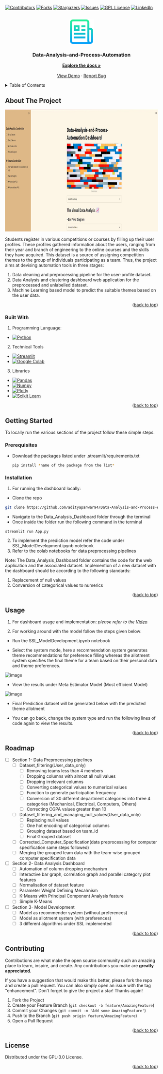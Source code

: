 <div id="top"></div>

<!-- PROJECT SHIELDS -->
<!--
*** I'm using markdown "reference style" links for readability.
*** Reference links are enclosed in brackets [ ] instead of parentheses ( ).
*** See the bottom of this document for the declaration of the reference variables
*** for contributors-url, forks-url, etc. This is an optional, concise syntax you may use.
*** https://www.markdownguide.org/basic-syntax/#reference-style-links
-->
[![Contributors][contributors-shield]][contributors-url]
[![Forks][forks-shield]][forks-url]
[![Stargazers][stars-shield]][stars-url]
[![Issues][issues-shield]][issues-url]
[![GPL License][license-shield]][license-url]
[![LinkedIn][linkedin-shield]][linkedin-url]



<!-- Data-Analysis-and-Process-Automation -->
<br />
<div align="center">
  <a href="https://github.com/adityapanwar94/Data-Analysis-and-Process-Automation-DaPrA-">
    <img src="images/logo.png" alt="Logo" width="80" height="80">
  </a>

<h3 align="center">Data-Analysis-and-Process-Automation</h3>

  <p align="center">
    <a href="https://github.com/adityapanwar94/Data-Analysis-and-Process-Automation-DaPrA-"><strong>Explore the docs »</strong></a>
    <br />
    <br />
    <a href="https://www.youtube.com/watch?v=iTu8IUulXRU">View Demo</a>
    ·
    <a href="https://github.com/adityapanwar94/Data-Analysis-and-Process-Automation-DaPrA-/issues">Report Bug</a>
<!--     · -->
<!--     <a href="https://github.com/adityapanwar94/Data-Analysis-and-Process-Automation-DaPrA-/issues">Request Feature</a> -->
  </p>
</div>



<!-- TABLE OF CONTENTS -->
<details>
  <summary>Table of Contents</summary>
  <ol>
    <li>
      <a href="#about-the-project">About The Project</a>
      <ul>
        <li><a href="#built-with">Built With</a></li>
      </ul>
    </li>
    <li>
      <a href="#getting-started">Getting Started</a>
      <ul>
        <li><a href="#prerequisites">Prerequisites</a></li>
        <li><a href="#installation">Installation</a></li>
      </ul>
    </li>
    <li><a href="#usage">Usage</a></li>
    <li><a href="#roadmap">Roadmap</a></li>
    <li><a href="#contributing">Contributing</a></li>
    <li><a href="#license">License</a></li>
<!--     <li><a href="#contact">Contact</a></li>
    <li><a href="#acknowledgments">Acknowledgments</a></li> -->
  </ol>
</details>



<!-- ABOUT THE PROJECT -->
## About The Project



[<img alt="alt_text" height = "400px" width="800px" src="images/Dashboard.jpg" />](https://www.youtube.com/watch?v=iTu8IUulXRU)

Students register in various competitions or courses by filling up their user profiles. These profiles gathered information about the users, ranging from their year and branch of engineering to the online courses and the skills they have acquired. This dataset is a source of assigning competition themes to the group of individuals participating as a team. Thus, the project aims at devising automation tools in three stages:
1. Data cleaning and preprocessing pipeline for the user-profile dataset.
2. Data Analysis and clustering dashboard web application for the preprocessed and unlabelled dataset.
3. Machine Learning based model to predict the suitable themes based on the user data.

<p align="right">(<a href="#top">back to top</a>)</p>



### Built With
1. Programming Language:
  * [![Python][python.js]][python-url]
2. Technical Tools 
  * [![Streamlit][streamlit.js]][streamlit-url]
  * [![Google Colab][colab.js]][colab-url]
3. Libraries
  * [![Pandas][pandas.js]][pandas-url]
  * [![Numpy][numpy.js]][numpy-url]
  * [![Plotly][plotly.js]][plotly-url]
  * [![Scikit Learn][sklearn.js]][sklearn-url]

<p align="right">(<a href="#top">back to top</a>)</p>



<!-- GETTING STARTED -->
## Getting Started

To locally run the various sections of the project follow these simple steps.

### Prerequisites


* Download the packages listed under .streamlit/requirements.txt 
  ```sh
  pip install *name of the package from the list*
  ```

### Installation

1. For running the dashboard locally:
  - Clone the repo
   ```sh
   git clone https://github.com/adityapanwar94/Data-Analysis-and-Process-Automation-DaPrA-
   ```
   - Navigate to the Data_Analysis_Dashboard folder through the terminal
   - Once inside the folder run the following command in the terminal
   ```sh
   streamlit run App.py
   ``` 
2. To implement the prediction model refer the code under  SSL_ModelDevelopment.ipynb notebook
3. Refer to the colab notebooks for data preprocessing pipelines

<p> 
Note: The Data_Analysis_Dashboard folder contains the code for the web application and the associated dataset. Implemention of a new dataset with the dashboard should be according to the following standards:

1. Replacement of null values 
2. Conversion of categorical values to numerics 
</p>

<p align="right">(<a href="#top">back to top</a>)</p>



<!-- USAGE EXAMPLES -->
## Usage

1. For dashboard usage and implementation:
_please refer to the [Video](https://www.youtube.com/watch?v=iTu8IUulXRU)_

2. For working around with the model follow the steps given below:
  - Run the SSL_ModelDevelopment.ipynb notebook
  
  - Select the system mode, here a recommendation system generates theme recommendations for preference filling whereas the allotment system specifies the final theme for a team based on their personal data and theme preferences.
  
  ![image](https://user-images.githubusercontent.com/48209998/183883779-c83c80a1-3043-4192-9d96-a57c37628cc3.png)
  - View the results under Meta Estimator Model (Most efficient Model)
  
  ![image](https://user-images.githubusercontent.com/48209998/183884742-bf63a8a0-4c13-438f-a746-593582148ea2.png)
  
  - Final Prediction dataset will be generated below with the predicted theme allotment
  
  - You can go back, change the system type and run the following lines of code again to view the results.


<p align="right">(<a href="#top">back to top</a>)</p>



<!-- ROADMAP -->
## Roadmap

- [ ] Section 1- Data Preprocessing pipelines
  - [ ] Dataset_filtering(User_data_only)
     - [ ] Removing teams less than 4 members
     - [ ] Dropping columns with almost all null values
     - [ ] Dropping irrelevant columns
     - [ ] Converting categorical values to numerical values
     - [ ] Function to generate participation frequency
     - [ ] Conversion of 30 different department categories into three 4 categories (Mechanical, Electrical, Computers, Others) 
     - [ ] Correcting CGPA values greater than 10
  - [ ] Dataset_filtering_and_managing_null_values(User_data_only)
      - [ ] Replacing null values 
      - [ ] One hot encoding of categorical columns
      - [ ] Grouping dataset based on team_id 
      - [ ] Final Grouped dataset
  - [ ] Corrected_Computer_Specification(data preprocessing for computer specification same steps followed)
  - [ ] Merging the grouped team data with the team-wise grouped computer specification data  
- [ ] Section 2- Data Analysis Dashboard
  - [ ] Automation of column dropping mechanism 
  - [ ] Interactive bar graph, correlation graph and parallel category plot features
  - [ ] Normalisation of dataset feature
  - [ ] Parameter Weight Defining Mecahnism
  - [ ] K-Means with Principal Component Analysis feature
  - [ ] Simple K-Means
- [ ] Section 3- Model Development
  - [ ] Model as recommender system (without preferences)
  - [ ] Model as allotment system (with preferences)
  - [ ] 3 different algorithms under SSL implemented

<p align="right">(<a href="#top">back to top</a>)</p>



<!-- CONTRIBUTING -->
## Contributing

Contributions are what make the open source community such an amazing place to learn, inspire, and create. Any contributions you make are **greatly appreciated**.

If you have a suggestion that would make this better, please fork the repo and create a pull request. You can also simply open an issue with the tag "enhancement".
Don't forget to give the project a star! Thanks again!

1. Fork the Project
2. Create your Feature Branch (`git checkout -b feature/AmazingFeature`)
3. Commit your Changes (`git commit -m 'Add some AmazingFeature'`)
4. Push to the Branch (`git push origin feature/AmazingFeature`)
5. Open a Pull Request

<p align="right">(<a href="#top">back to top</a>)</p>



<!-- LICENSE -->
## License

Distributed under the GPL-3.0 License. 

<p align="right">(<a href="#top">back to top</a>)</p>



<!-- CONTACT -->
<!-- ## Contact

Your Name - [@twitter_handle](https://twitter.com/twitter_handle) - email@email_client.com

Project Link: [https://github.com/github_username/repo_name](https://github.com/github_username/repo_name)

<p align="right">(<a href="#top">back to top</a>)</p>
 -->


<!-- ACKNOWLEDGMENTS -->
<!-- ## Acknowledgments

* []()
* []()
* []()

<p align="right">(<a href="#top">back to top</a>)</p> -->



<!-- MARKDOWN LINKS & IMAGES -->
<!-- https://www.markdownguide.org/basic-syntax/#reference-style-links -->
[contributors-shield]: https://img.shields.io/github/contributors/github_username/repo_name.svg?style=for-the-badge
[contributors-url]: https://github.com/adityapanwar94/Data-Analysis-and-Process-Automation-DaPrA-/graphs/contributors
[forks-shield]: https://img.shields.io/github/forks/github_username/repo_name.svg?style=for-the-badge
[forks-url]: https://github.com/adityapanwar94/Data-Analysis-and-Process-Automation-DaPrA-/network/members
[stars-shield]: https://img.shields.io/github/stars/github_username/repo_name.svg?style=for-the-badge
[stars-url]: https://github.com/adityapanwar94/Data-Analysis-and-Process-Automation-DaPrA-/stargazers
[issues-shield]: https://img.shields.io/github/issues/github_username/repo_name.svg?style=for-the-badge
[issues-url]: https://github.com/adityapanwar94/Data-Analysis-and-Process-Automation-DaPrA-/issues
[license-shield]: https://img.shields.io/github/license/github_username/repo_name.svg?style=for-the-badge
[license-url]: https://github.com/adityapanwar94/Data-Analysis-and-Process-Automation-DaPrA-/blob/main/LICENSE
[linkedin-shield]: https://img.shields.io/badge/-LinkedIn-black.svg?style=for-the-badge&logo=linkedin&colorB=555
[linkedin-url]: https://linkedin.com/in/linkedin_username
[product-screenshot]: images/screenshot.png
[streamlit.js]: https://img.shields.io/badge/Streamlit-FF4B4B?style=for-the-badge&logo=Streamlit&logoColor=white
[streamlit-url]: https://streamlit.io/
[python.js]: https://img.shields.io/badge/Python-FFD43B?style=for-the-badge&logo=python&logoColor=blue
[python-url]: https://www.python.org/
[colab.js]: https://img.shields.io/badge/Colab-F9AB00?style=for-the-badge&logo=googlecolab&color=525252
[colab-url]: https://research.google.com/colaboratory/
[pandas.js]: https://img.shields.io/badge/Pandas-2C2D72?style=for-the-badge&logo=pandas&logoColor=white
[pandas-url]: https://pandas.pydata.org/
[numpy.js]: https://img.shields.io/badge/Numpy-777BB4?style=for-the-badge&logo=numpy&logoColor=white
[numpy-url]: https://numpy.org/
[plotly.js]: https://img.shields.io/badge/Plotly-239120?style=for-the-badge&logo=plotly&logoColor=white
[plotly-url]: https://plotly.com/
[sklearn.js]: https://img.shields.io/badge/scikit_learn-F7931E?style=for-the-badge&logo=scikit-learn&logoColor=white
[sklearn-url]: https://scikit-learn.org/stable/
[JQuery.com]: https://img.shields.io/badge/jQuery-0769AD?style=for-the-badge&logo=jquery&logoColor=white
[JQuery-url]: https://jquery.com 
